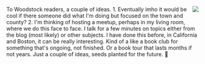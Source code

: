 <img src="http://scripting.com/images/2011/11/15/tree.jpg" border="0" align="right">To Woodstock readers, a couple of ideas. 1. Eventually imho it would be cool if there someone did what I'm doing but focused on the town and county? 2. I'm thinking of hosting a meetup, perhaps in my living room, where we do this face to face. I talk for a few minutes on topics either from the blog (most likely) or other subjects. I have done this before, in California and Boston, it can be really interesting. Kind of a like a book club for something that's ongoing, not finished. Or a book tour that lasts months if not years. Just a couple of ideas, seeds planted for the future. :evergreen_tree: 
